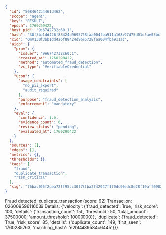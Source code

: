 ```json
{
  "id": "5084642b4461d462",
  "scope": "agent",
  "key": "RESULT",
  "epoch": 1760290422,
  "host_pid": "9e6742732c60:1",
  "hash": "30f3bb1dd426f88424d9695728faa004fba911a168c97d75d01d5ae03bcf7683",
  "cid": "QmV130f3bb1dd426f88424d9695728faa004fba911a1",
  "aicp": {
    "prov": {
      "issuer": "9e6742732c60:1",
      "created_at": 1760290422,
      "method": "automated_fraud_detection",
      "vc_type": "VerifiableCredential"
    },
    "ucon": {
      "usage_constraints": [
        "no_pii_export",
        "audit_required"
      ],
      "purpose": "fraud_detection_analysis",
      "enforcement": "mandatory"
    },
    "eval": {
      "confidence": 1.0,
      "evidence_count": 0,
      "review_status": "pending",
      "evaluated_at": 1760290422
    }
  },
  "sources": [],
  "edges": [],
  "metrics": {},
  "thresholds": {},
  "tags": [
    "fraud",
    "duplicate_transaction",
    "risk_critical"
  ],
  "sig": "76bac095f2cea72ff95cc30f73fba2f42947f170dc96edc8e28f10aff0902fc9"
}
```

Fraud detected: duplicate_transaction (score: 92)
Transaction: 026009596116036
Details: {'velocity': {'fraud_detected': True, 'risk_score': 100, 'details': {'transaction_count': 150, 'threshold': 50, 'total_amount': 37500000, 'amount_threshold': 10000000}}, 'duplicate': {'fraud_detected': True, 'risk_score': 85, 'details': {'duplicate_count': 149, 'first_seen': 1760285763, 'matching_hash': 'e2bf4d89584c6445'}}}